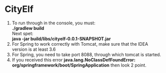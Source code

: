 # CityElf

1. To run through in the console, you must:  
**./gradlew build**  
Next spet:  
**java -jar build/libs/cityelf-0.0.1-SNAPSHOT.jar**  
2. For Spring to work correctly with Tomcat, make sure that the IDEA version is at least 3.6  
3. For Spring, you need to take port 8088, through which tomcat is started.  
4. If you received this error **java.lang.NoClassDefFoundError: org/springframework/boot/SpringApplication** then look 2 point.
